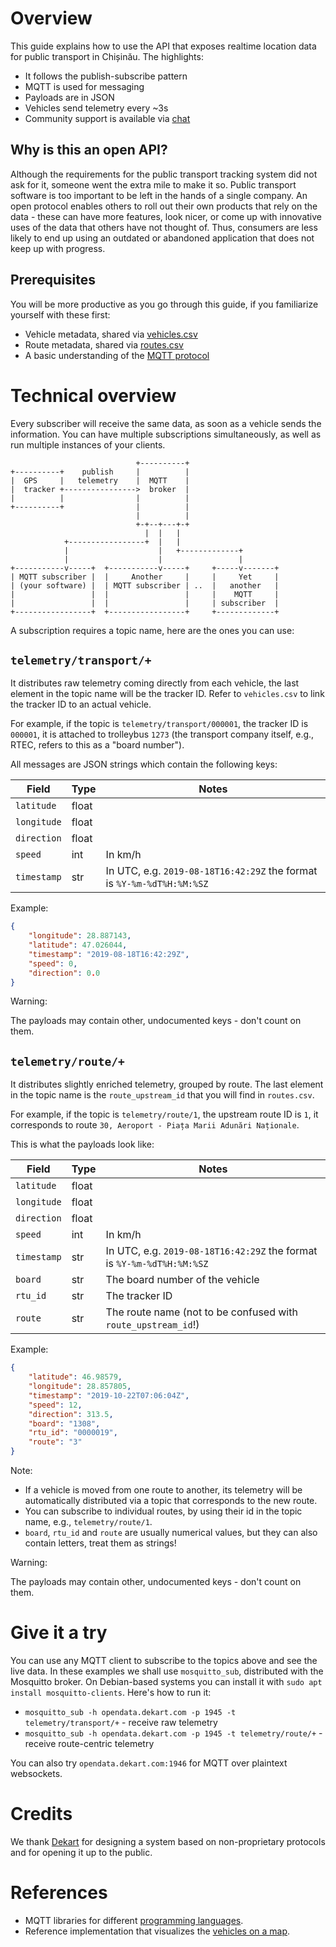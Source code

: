 Overview
========

This guide explains how to use the API that exposes realtime location data for public transport in Chișinău. The highlights:

- It follows the publish-subscribe pattern
- MQTT is used for messaging
- Payloads are in JSON
- Vehicles send telemetry every ~3s
- Community support is available via [chat](https://roataway.zulipchat.com/)


Why is this an open API?
------------------------

Although the requirements for the public transport tracking system did not ask for it, someone went the extra mile to make it so. Public transport software is too important to be left in the hands of a single company. An open protocol enables others to roll out their own products that rely on the data - these can have more features, look nicer, or come up with innovative uses of the data that others have not thought of. Thus, consumers are less likely to end up using an outdated or abandoned application that does not keep up with progress.


Prerequisites
-------------

You will be more productive as you go through this guide, if you familiarize yourself with these first:

- Vehicle metadata, shared via [vehicles.csv](https://github.com/roataway/infrastructure-data/blob/master/vehicles.csv)
- Route metadata, shared via [routes.csv](https://github.com/roataway/infrastructure-data/blob/master/routes.csv)
- A basic understanding of the [MQTT protocol](https://www.hivemq.com/blog/mqtt-essentials-part-1-introducing-mqtt/)


Technical overview
==================

Every subscriber will receive the same data, as soon as a vehicle sends the information. You can have multiple subscriptions simultaneously, as well as run multiple instances of your clients.

```
                            +----------+
+----------+    publish     |          |
|  GPS     |   telemetry    |  MQTT    |
|  tracker +---------------->  broker  |
|          |                |          |
+----------+                |          |
                            |          |
                            +-+--+---+-+
                              |  |   |
            +-----------------+  |   |
            |                    |   +-------------+
            |                    |                 |
+-----------v-----+  +-----------v-----+     +-----v-------+
| MQTT subscriber |  |     Another     |     |     Yet     |
| (your software) |  | MQTT subscriber | ..  |   another   |
|                 |  |                 |     |    MQTT     |
|                 |  |                 |     | subscriber  |
+-----------------+  +-----------------+     +-------------+
```


A subscription requires a topic name, here are the ones you can use:

`telemetry/transport/+`
-----------------------

It distributes raw telemetry coming directly from each vehicle, the last element in the topic name will be the tracker ID. Refer to `vehicles.csv` to link the tracker ID to an actual vehicle.

For example, if the topic is `telemetry/transport/000001`, the tracker ID is `000001`, it is attached to trolleybus `1273` (the transport company itself, e.g., RTEC, refers to this as a "board number").


All messages are JSON strings which contain the following keys:

| Field       | Type  | Notes                                                                  |
|-------------|-------|------------------------------------------------------------------------|
| `latitude`  | float |                                                                        |
| `longitude` | float |                                                                        |
| `direction` | float |                                                                        |
| `speed`     | int   | In km/h                                                                |
| `timestamp` | str   | In UTC, e.g. `2019-08-18T16:42:29Z` the format is `%Y-%m-%dT%H:%M:%SZ` |


Example:

```json
{
    "longitude": 28.887143,
    "latitude": 47.026044,
    "timestamp": "2019-08-18T16:42:29Z",
    "speed": 0,
    "direction": 0.0
}
```

Warning:

The payloads may contain other, undocumented keys - don't count on them.


`telemetry/route/+`
-------------------

It distributes slightly enriched telemetry, grouped by route. The last element in the topic name is the `route_upstream_id` that you will find in `routes.csv`.

For example, if the topic is `telemetry/route/1`, the upstream route ID is `1`, it corresponds to route `30, Aeroport - Piața Marii Adunări Naționale`.

This is what the payloads look like:


| Field       | Type  | Notes                                                                  |
|-------------|-------|------------------------------------------------------------------------|
| `latitude`  | float |                                                                        |
| `longitude` | float |                                                                        |
| `direction` | float |                                                                        |
| `speed`     | int   | In km/h                                                                |
| `timestamp` | str   | In UTC, e.g. `2019-08-18T16:42:29Z` the format is `%Y-%m-%dT%H:%M:%SZ` |
| `board`     | str   | The board number of the vehicle                                        |
| `rtu_id`    | str   | The tracker ID                                                         |
| `route`     | str   | The route name (not to be confused with `route_upstream_id`!)          |


Example:

```json
{
    "latitude": 46.98579,
    "longitude": 28.857805,
    "timestamp": "2019-10-22T07:06:04Z",
    "speed": 12,
    "direction": 313.5,
    "board": "1308",
    "rtu_id": "0000019",
    "route": "3"
}
```

Note:

- If a vehicle is moved from one route to another, its telemetry will be automatically distributed via a topic that corresponds to the new route.
- You can subscribe to individual routes, by using their id in the topic name, e.g., `telemetry/route/1`.
- `board`, `rtu_id` and `route` are usually numerical values, but they can also contain letters, treat them as strings!

Warning:

The payloads may contain other, undocumented keys - don't count on them.

Give it a try
=============

You can use any MQTT client to subscribe to the topics above and see the live data. In these examples we shall use `mosquitto_sub`, distributed with the Mosquitto broker. On Debian-based systems you can install it with `sudo apt install mosquitto-clients`. Here's how to run it:


- `mosquitto_sub -h opendata.dekart.com -p 1945 -t telemetry/transport/+` - receive raw telemetry
- `mosquitto_sub -h opendata.dekart.com -p 1945 -t telemetry/route/+` - receive route-centric telemetry

You can also try `opendata.dekart.com:1946` for MQTT over plaintext websockets.


Credits
=======

We thank [Dekart](https://dekart.com) for designing a system based on non-proprietary protocols and for opening it up to the public.

References
==========

- MQTT libraries for different [programming languages](https://www.eclipse.org/paho/downloads.php).
- Reference implementation that visualizes the [vehicles on a map](https://roataway.netlify.com/).
